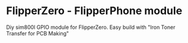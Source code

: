 # FlipperZero - FlipperPhone module 
Diy sim800l GPIO module for FlipperZero. Easy build with "Iron Toner Transfer for PCB Making"
